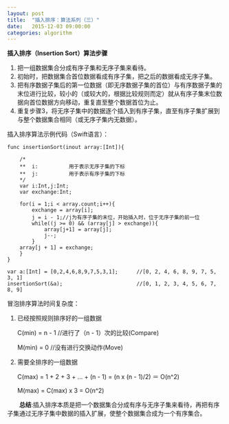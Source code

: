 ```yaml
---
layout: post
title:  "插入排序：算法系列（三）"
date:   2015-12-03 09:00:00
categories: algorithm
---
```

**插入排序（Insertion Sort）算法步骤**

1. 把一组数据集合分成有序子集和无序子集来看待。
2. 初始时，把数据集合首位数据看成有序子集，把之后的数据看成无序子集。
3. 把有序数据子集后的第一位数据（即无序数据子集的首位）与有序数据子集的末位进行比较，较小的（或较大的，根据比较规则而定）就从有序子集末位数据向首位数据方向移动，重复直至整个数据首位为止。
4. 重复步骤3，将无序子集中的数据逐个插入到有序子集，直至有序子集扩展到与整个数据集合相同（或无序子集内无数据）。

插入排序算法示例代码（Swift语言）：

	func insertionSort(inout array:[Int]){
	    
	    /*
	    **  i:          用于表示无序子集的下标
	    **  j:          用于表示有序子集的下标
	    */
	    var i:Int,j:Int;
	    var exchange:Int;
	    
	    for(i = 1;i < array.count;i++){
	        exchange = array[i];
	        j = i - 1;//j为有序子集的末位，开始插入时，位于无序子集的前一位
	        while((j >= 0) && (array[j] > exchange)){
	            array[j+1] = array[j];
	            j--;
	        }
	    array[j + 1] = exchange;
	    }
	}

	var a:[Int] = [0,2,4,6,8,9,7,5,3,1];      //[0, 2, 4, 6, 8, 9, 7, 5, 3, 1]
	insertionSort(&a);                        //[0, 1, 2, 3, 4, 5, 6, 7, 8, 9]

冒泡排序算法时间复杂度：

1. 已经按照规则排序好的一组数据

	C(min) = n - 1	    //进行了（n - 1）次的比较(Compare)
	
	M(min) = 0	    //没有进行交换动作(Move)

2. 需要全排序的一组数据

	C(max) = 1 + 2 + 3 + ... + (n - 1) = (n x (n - 1)/2) ＝ O(n^2)
	
	M(max) = C(max) x 3 = O(n^2)

&emsp;&emsp;**总结**:插入排序本质是把一个数据集合分成有序与无序子集来看待，再把有序子集通过无序子集中数据的插入扩展，使整个数据集合成为一个有序集合。
